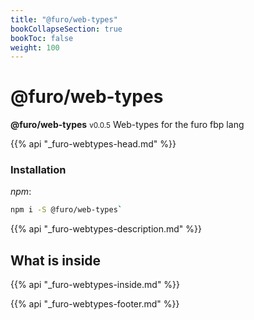 ```yaml
---
title: "@furo/web-types"
bookCollapseSection: true
bookToc: false
weight: 100
---
```


# @furo/web-types
**@furo/web-types** <small>v0.0.5</small>
Web-types for the furo fbp lang

{{% api "_furo-webtypes-head.md" %}}

### Installation
*npm*:
```bash
npm i -S @furo/web-types`
```


{{% api "_furo-webtypes-description.md" %}}

## What is inside
{{% api "_furo-webtypes-inside.md" %}}

{{% api "_furo-webtypes-footer.md" %}}
